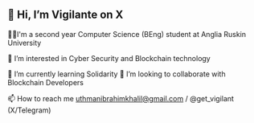 ## 👋 Hi, I’m Vigilante on X

🧑‍🎓I'm a second year Computer Science (BEng) student at Anglia Ruskin University

👀 I’m interested in Cyber Security and Blockchain technology 

🌱 I’m currently learning Solidarity
💞️ I’m looking to collaborate with Blockchain Developers

📫 How to reach me uthmanibrahimkhalil@gmail.com / @get_vigilant (X/Telegram)
